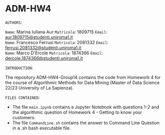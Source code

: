# ADM-HW4

`AUTHORS`:

`Name`: Marina Iuliana Aur   `Matricola`: 1809715 `Email`: aur.1809715@studenti.uniroma1.it <br>
`Name`: Francesco Ferrusi `Matricola`: 2081332 `Email`: ferrusi.2081332@studenti.uniroma1.it <br>
`Name`: Marco D'Ercole  `Matricola`: 1874366 `Email`: dercole.1874366@studenti.uniroma1.it <br>

`INTRODUCTION`:

The repository ADM-HW4-Group14 contains the code from Homework 4 for the course of Algorithmic Methods for Data Mining (Master of Data Science 22/23 University of La Sapienza).

`FILES CONTAINED`:

* The file `main.ipynb` contains a Jupyter Notebook with questions 1-2 and the algorithmic question of Homework 4 - Getting to know your customers.
* The file `CommandLine.sh` contains the answer to Command Line Question in a .sh bash executable file.
